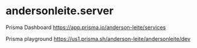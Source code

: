 # andersonleite.server

Prisma Dashboard
https://app.prisma.io/anderson-leite/services

Prisma playground
https://us1.prisma.sh/anderson-leite/andersonleite/dev
